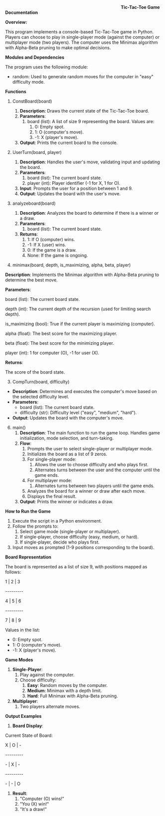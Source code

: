 `                                                    `**Tic-Tac-Toe Game Documentation**

**Overview:**

This program implements a console-based Tic-Tac-Toe game in Python. Players can choose to play in single-player mode (against the computer) or multiplayer mode (two players). The computer uses the Minimax algorithm with Alpha-Beta pruning to make optimal decisions.

**Modules and Dependencies**

The program uses the following module:

- random: Used to generate random moves for the computer in "easy" difficulty mode.

**Functions**

1. ConstBoard(board)
   1. **Description**: Draws the current state of the Tic-Tac-Toe board.
   1. **Parameters**:
      1. board (list): A list of size 9 representing the board. Values are:
         1. 0: Empty spot.
         1. 1: O (computer's move).
         1. -1: X (player's move).
   1. **Output**: Prints the current board to the console.
1. UserTurn(board, player)
   1. **Description**: Handles the user's move, validating input and updating the board.
   1. **Parameters**:
      1. board (list): The current board state.
      1. player (int): Player identifier (-1 for X, 1 for O).
   1. **Input**: Prompts the user for a position between 1 and 9.
   1. **Output**: Updates the board with the user's move.

3. analyzeboard(board)
   1. **Description**: Analyzes the board to determine if there is a winner or a draw.
   1. **Parameters**:
      1. board (list): The current board state.
   1. **Returns**:
      1. 1: If O (computer) wins.
      1. -1: If X (user) wins.
      1. 0: If the game is a draw.
      1. None: If the game is ongoing.
3. minimax(board, depth, is\_maximizing, alpha, beta, player)

**Description**: Implements the Minimax algorithm with Alpha-Beta pruning to determine the best move.

**Parameters**:

board (list): The current board state.

depth (int): The current depth of the recursion (used for limiting search depth).

is\_maximizing (bool): True if the current player is maximizing (computer).

alpha (float): The best score for the maximizing player.

beta (float): The best score for the minimizing player.

player (int): 1 for computer (O), -1 for user (X).

**Returns**:

The score of the board state.

3. CompTurn(board, difficulty)
- **Description**: Determines and executes the computer's move based on the selected difficulty level.
- **Parameters**:
  - board (list): The current board state.
  - difficulty (str): Difficulty level ("easy", "medium", "hard").
- **Output**: Updates the board with the computer's move.

6. main()
   1. **Description**: The main function to run the game loop. Handles game initialization, mode selection, and turn-taking.
   1. **Flow**:
      1. Prompts the user to select single-player or multiplayer mode.
      1. Initializes the board as a list of 9 zeros.
      1. For single-player mode:
         1. Allows the user to choose difficulty and who plays first.
         1. Alternates turns between the user and the computer until the game ends.
      1. For multiplayer mode:
         1. Alternates turns between two players until the game ends.
      1. Analyzes the board for a winner or draw after each move.
      1. Displays the final result.
   1. **Output**: Prints the winner or indicates a draw.

**How to Run the Game**

1. Execute the script in a Python environment.
1. Follow the prompts to:
   1. Select game mode (single-player or multiplayer).
   1. If single-player, choose difficulty (easy, medium, or hard).
   1. If single-player, decide who plays first.
1. Input moves as prompted (1-9 positions corresponding to the board).

**Board Representation**

The board is represented as a list of size 9, with positions mapped as follows:

1 | 2 | 3

\---------

4 | 5 | 6

\---------

7 | 8 | 9

Values in the list:

- 0: Empty spot.
- 1: O (computer's move).
- -1: X (player's move).

**Game Modes**

1. **Single-Player**:
   1. Play against the computer.
   1. Choose difficulty:
      1. **Easy**: Random moves by the computer.
      1. **Medium**: Minimax with a depth limit.
      1. **Hard**: Full Minimax with Alpha-Beta pruning.
1. **Multiplayer**:
   1. Two players alternate moves.

**Output Examples**

1. **Board Display**:

Current State of Board:

X | O | -

\---------

\- | X | -

\---------

\- | - | O

1. **Result**:
   1. "Computer (O) wins!"
   1. "You (X) win!"
   1. "It's a draw!"

